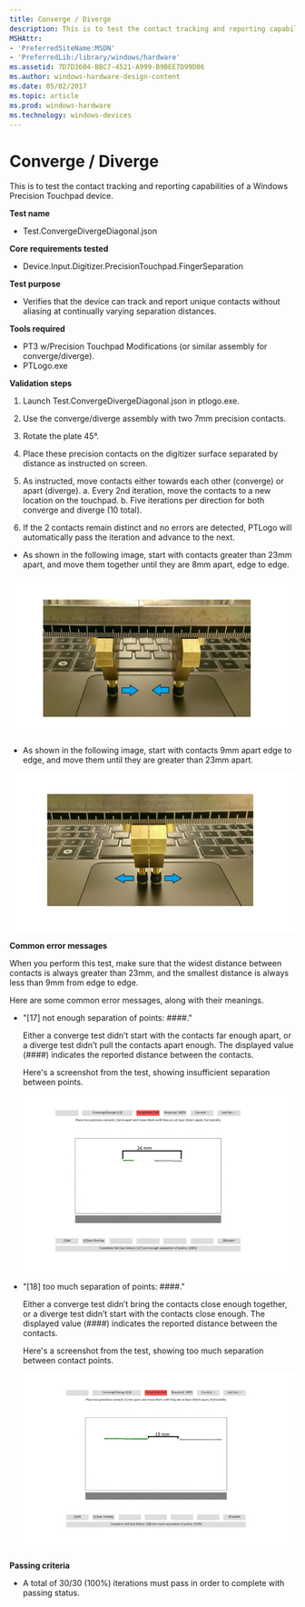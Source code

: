 ```yaml
---
title: Converge / Diverge
description: This is to test the contact tracking and reporting capabilities of a Windows Precision Touchpad device.
MSHAttr:
- 'PreferredSiteName:MSDN'
- 'PreferredLib:/library/windows/hardware'
ms.assetid: 7D7D3604-BBC7-4521-A999-B9BEE7D99D06
ms.author: windows-hardware-design-content
ms.date: 05/02/2017
ms.topic: article
ms.prod: windows-hardware
ms.technology: windows-devices
---
```


# Converge / Diverge


This is to test the contact tracking and reporting capabilities of a Windows Precision Touchpad device.

**Test name**

-   Test.ConvergeDivergeDiagonal.json

**Core requirements tested**

-   Device.Input.Digitizer.PrecisionTouchpad.FingerSeparation

**Test purpose**

-   Verifies that the device can track and report unique contacts without aliasing at continually varying separation distances.

**Tools required**

-   PT3 w/Precision Touchpad Modifications (or similar assembly for converge/diverge).
-   PTLogo.exe

**Validation steps**

1. Launch Test.ConvergeDivergeDiagonal.json in ptlogo.exe.

2. Use the converge/diverge assembly with two 7mm precision contacts.

3. Rotate the plate 45°.

4. Place these precision contacts on the digitizer surface separated by distance as instructed on screen.

5. As instructed, move contacts either towards each other (converge) or apart (diverge).
a. Every 2nd iteration, move the contacts to a new location on the touchpad.
b. Five iterations per direction for both converge and diverge (10 total).
6. If the 2 contacts remain distinct and no errors are detected, PTLogo will automatically pass the iteration and advance to the next.

- As shown in the following image, start with contacts greater than 23mm apart, and move them together until they are 8mm apart, edge to edge.

![image from the converge - diverge test, showing the recommended movement and distances for passing the converge part of the test.](../images/precision-test-converge.png)

- As shown in the following image, start with contacts 9mm apart edge to edge, and move them until they are greater than 23mm apart.

![image from the converge - diverge test, showing the recommended movement and distances for passing the diverge part of the test.](../images/precision-test-diverge.png)

**Common error messages**

When you perform this test, make sure that the widest distance between contacts is always greater than 23mm, and the smallest distance is always less than 9mm from edge to edge.

Here are some common error messages, along with their meanings.

-   "\[17\] not enough separation of points: \#\#\#\#."

    Either a converge test didn’t start with the contacts far enough apart, or a diverge test didn’t pull the contacts apart enough. The displayed value (\#\#\#\#) indicates the reported distance between the contacts.

    Here's a screenshot from the test, showing insufficient separation between points.

    ![screenshot from the converge - diverge test, showing insufficient separation of contact points.](../images/precision-test-notenough.png)

-   "\[18\] too much separation of points: \#\#\#\#."

    Either a converge test didn’t bring the contacts close enough together, or a diverge test didn’t start with the contacts close enough. The displayed value (\#\#\#\#) indicates the reported distance between the contacts.

    Here's a screenshot from the test, showing too much separation between contact points.

    ![screenshot from the converge - diverge test, showing too much separation between contact points.](../images/precision-test-toomuch.png)

**Passing criteria**

-   A total of 30/30 (100%) iterations must pass in order to complete with passing status.

 

 






